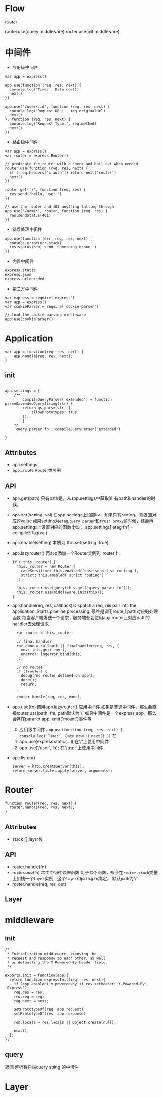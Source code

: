 
# Flow

router

router.use(query middleware)
router.use(init middleware)


# 中间件



- 应用级中间件
```
var app = express()

app.use(function (req, res, next) {
  console.log('Time:', Date.now())
  next()
})
```

```
app.use('/user/:id', function (req, res, next) {
  console.log('Request URL:', req.originalUrl)
  next()
}, function (req, res, next) {
  console.log('Request Type:', req.method)
  next()
})

```


- 路由级中间件
```
var app = express()
var router = express.Router()

// predicate the router with a check and bail out when needed
router.use(function (req, res, next) {
  if (!req.headers['x-auth']) return next('router')
  next()
})

router.get('/', function (req, res) {
  res.send('hello, user!')
})

// use the router and 401 anything falling through
app.use('/admin', router, function (req, res) {
  res.sendStatus(401)
})
```
- 错误处理中间件
```
app.use(function (err, req, res, next) {
  console.error(err.stack)
  res.status(500).send('Something broke!')
})
```
- 内置中间件
```
express.static
express.json
express.urlencoded
```

- 第三方中间件
```
var express = require('express')
var app = express()
var cookieParser = require('cookie-parser')

// load the cookie-parsing middleware
app.use(cookieParser())
```


# Application
```
var app = function(req, res, next) {
    app.handle(req, res, next);
}
```

## init

```app.settings

app.settings = {
    /**
        compileQueryParser('extended') = function parseExtendedQueryString(str) {
        return qs.parse(str, {
            allowPrototypes: true
        });
        }
    */
    'query parser fn': compileQueryParser('extended')
    
}

```

## Attributes

- app.settings
- app._route
    Router类实例
## API

- app.get(path)
    只有path是，从app.settings中获取值
    有path和handler的时候，
- app.set(setting, val)
    在app.settings上设置kv，如果只有setting，则返回对应的value
    如果setting为`etag`,`query parser`和`trust proxy`的时候，还会再app.settings上设置对应的函数比如： app.settings['etag fn'] = compileETag(val)
- app.enable(setting)
    本质为 this.set(setting, true);

- app.lazyrouter()
    再app添加一个Router实例到_router上

    ```
    if (!this._router) {
      this._router = new Router({
        caseSensitive: this.enabled('case sensitive routing'),
        strict: this.enabled('strict routing')
      });

      this._router.use(query(this.get('query parser fn')));
      this._router.use(middleware.init(this));
    }
    ```

- app.handle(req, res, callback)
    Dispatch a req, res pair into the application. Starts pipeline processing.
    最终是调用route上path对应的处理函数
    每当客户端发送一个请求，服务端都会使用app.router上对应path的handler去处理请求
    ```
      var router = this._router;

      // final handler
      var done = callback || finalhandler(req, res, {
        env: this.get('env'),
        onerror: logerror.bind(this)
      });

      // no routes
      if (!router) {
        debug('no routes defined on app');
        done();
        return;
      }

      router.handle(req, res, done);
    ```

- app.use(fn)
    调用app.lazyrouter()
    应用中间件
      如果是普通中间件，那么会直接router.use(path, fn), path默认为'/'
      如果中间件是一个express app，那么会存在paranet app, emit('mount')事件等

    0. 应用级中间件
      ```
        app.use(function (req, res, next) {
          console.log('Time:', Date.now())
          next()
        })
      ```
      在
    1. app.use(express.static(...))
      在'/'上使用中间件
    2. app.use('/user', fn);
      在'/user'上使用中间件


- app.listen()

  ```
  server = http.createServer(this);
  return server.listen.apply(server, arguments);
  ```
# Router

```
function router(req, res, next) {
  router.handle(req, res, next);
}
```

## Attributes
- stack
    [],layer栈
## API

- router.handle(fn)
- router.use(fn)
    路由中间件设置函数
    对于每个函数，都会在`router.stack`变量上如栈一个`Layer`实例，这个`layer`和`path`与`fn`绑定， 默认`path`为'/'
- router.handle(req, res, out)

## Layer


# middleware

## init

```
/*
 * Initialization middleware, exposing the
 * request and response to each other, as well
 * as defaulting the X-Powered-By header field.
 */

exports.init = function(app){
  return function expressInit(req, res, next){
    if (app.enabled('x-powered-by')) res.setHeader('X-Powered-By', 'Express');
    req.res = res;
    res.req = req;
    req.next = next;

    setPrototypeOf(req, app.request)
    setPrototypeOf(res, app.response)

    res.locals = res.locals || Object.create(null);

    next();
  };
};
```

## query
返回 解析客户端query string 的中间件


# Layer




